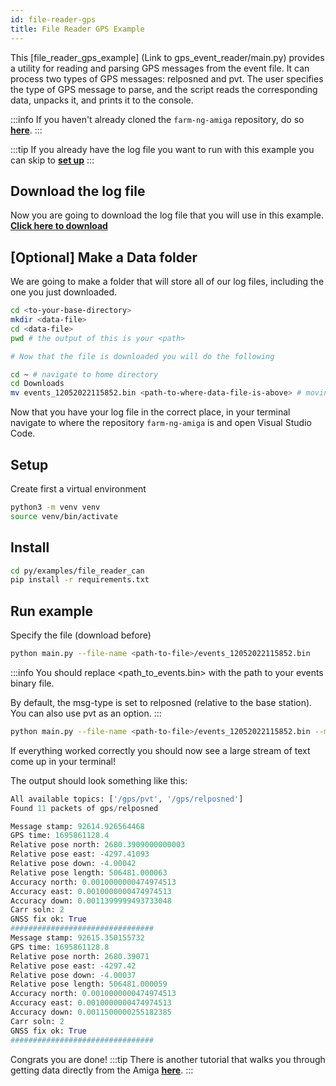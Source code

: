 ```yaml
---
id: file-reader-gps
title: File Reader GPS Example
---
```


This [file_reader_gps_example] (Link to gps_event_reader/main.py) provides a utility for reading and parsing GPS messages from the event file. It can process two types of GPS messages: relposned and pvt. The user specifies the type of GPS message to parse, and the script reads the corresponding data, unpacks it, and prints it to the console.

:::info
If you haven't already cloned the `farm-ng-amiga` repository, do
so [**here**](/docs/brain/brain-install.md#clone-the-repository).
:::

:::tip
If you already have the log file you want to run with this
example you can skip to [**set up**](#setup)
:::

## Download the log file

Now you are going to download the log file that you will use in
this example.
[**Click here to download**](https://farm-ng-dev-auto-plot-mvp.s3.us-west-2.amazonaws.com/datasets/western-growers-2022-12-05/events_12052022115852.bin)

## [Optional] Make a Data folder

We are going to make a folder that will store all of our log
files, including the one you just downloaded.

```bash
cd <to-your-base-directory>
mkdir <data-file>
cd <data-file>
pwd # the output of this is your <path>

# Now that the file is downloaded you will do the following

cd ~ # navigate to home directory
cd Downloads
mv events_12052022115852.bin <path-to-where-data-file-is-above> # moving the data to to data-folder
```

 Now that you have your log file in the correct place, in your
 terminal navigate to where the repository `farm-ng-amiga` is and
 open Visual Studio Code.

## Setup

Create first a virtual environment

```bash
python3 -m venv venv
source venv/bin/activate
```

## Install

```bash
cd py/examples/file_reader_can
pip install -r requirements.txt
```

## Run example

Specify the file (download before)

```bash
python main.py --file-name <path-to-file>/events_12052022115852.bin
```

:::info
You should replace <path_to_events.bin> with the path to your events binary file.

By default, the msg-type is set to relposned (relative to the base station). You can also use pvt as an option.
:::

```bash
python main.py --file-name <path-to-file>/events_12052022115852.bin --msg-type pvt
```

If everything worked correctly you should now see a large stream
of text come up in your terminal!

The output should look something like this:

```Python
All available topics: ['/gps/pvt', '/gps/relposned']
Found 11 packets of gps/relposned

Message stamp: 92614.926564468
GPS time: 1695861128.4
Relative pose north: 2680.3909000000003
Relative pose east: -4297.41093
Relative pose down: -4.00042
Relative pose length: 506481.000063
Accuracy north: 0.0010000000474974513
Accuracy east: 0.0010000000474974513
Accuracy down: 0.0011399999493733048
Carr soln: 2
GNSS fix ok: True
################################
Message stamp: 92615.350155732
GPS time: 1695861128.8
Relative pose north: 2680.39071
Relative pose east: -4297.42
Relative pose down: -4.00037
Relative pose length: 506481.000059
Accuracy north: 0.0010000000474974513
Accuracy east: 0.0010000000474974513
Accuracy down: 0.0011500000255182385
Carr soln: 2
GNSS fix ok: True
################################
```

Congrats you are done!
:::tip
There is another tutorial that walks you through getting data
directly from the Amiga
[**here**](docs/examples/import_log_file/README.md).
:::